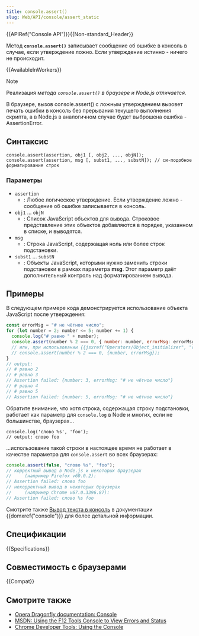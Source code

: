 ```yaml
---
title: console.assert()
slug: Web/API/console/assert_static
---
```


{{APIRef("Console API")}}{{Non-standard_Header}}

Метод **`console.assert()`** записывает сообщение об ошибке в консоль в случае, если утверждение ложно. Если утверждение истинно - ничего не происходит.

{{AvailableInWorkers}}

> [!NOTE]
> Реализация м*етода `console.assert()` в браузере и Node.js отличается.*
>
> В браузере, вызов console.assert() с ложным утверждением вызовет печать ошибки в консоль без прерывания текущего выполнения скрипта, а в Node.js в аналогичном случае будет выброшена ошибка - AssertionError.

## Синтаксис

```
console.assert(assertion, obj1 [, obj2, ..., objN]);
console.assert(assertion, msg [, subst1, ..., substN]); // си-подобное форматирование строк
```

### Параметры

- `assertion`
  - : Любое логическое утверждение. Если утверждение ложно - сообщение об ошибке записывается в консоль.
- `obj1` ... `objN`
  - : Список JavaScript объектов для вывода. Строковое представление этих объектов добавляются в порядке, указанном в списке, и выводятся.
- `msg`
  - : Строка JavaScript, содержащая ноль или более строк подстановки.
- `subst1` ... `substN`
  - : Объекты JavaScript, которыми нужно заменить строки подстановки в рамках параметра **msg**. Этот параметр даёт дополнительный контроль над форматированием вывода.

## Примеры

В следующем примере кода демонстрируется использование объекта JavaScript после утверждения:

```js
const errorMsg = "# не чётное число";
for (let number = 2; number <= 5; number += 1) {
  console.log("# равно " + number);
  console.assert(number % 2 === 0, { number: number, errorMsg: errorMsg });
  // или, при использовании {{jsxref("Operators/Object_initializer", "сокращения имён свойств в ECMAScript 2015", "Новая_нотация_в_ECMAScript_2015")}}:
  // console.assert(number % 2 === 0, {number, errorMsg});
}
// output:
// # равно 2
// # равно 3
// Assertion failed: {number: 3, errorMsg: "# не чётное число"}
// # равно 4
// # равно 5
// Assertion failed: {number: 5, errorMsg: "# не чётное число"}
```

Обратите внимание, что хотя строка, содержащая строку подстановки, работает как параметр для `console.log` в Node и многих, если не большинстве, браузерах...

```
console.log('слово %s', 'foo');
// output: слово foo
```

...использование такой строки в настоящее время не работает в качестве параметра для `console.assert` во всех браузерах:

```js
console.assert(false, "слово %s", "foo");
// корректный вывод в Node.js и некоторых браузерах
//     (например Firefox v60.0.2):
// Assertion failed: слово foo
// некорректный вывод в некоторых браузерах
//     (например Chrome v67.0.3396.87):
// Assertion failed: слово %s foo
```

Смотрите также [Вывод текста в консоль](/ru/docs/Web/API/console#Outputting_text_to_the_console) в документации {{domxref("console")}} для более детальной информации.

## Спецификации

{{Specifications}}

## Совместимость с браузерами

{{Compat}}

## Смотрите также

- [Opera Dragonfly documentation: Console](http://www.opera.com/dragonfly/documentation/console/)
- [MSDN: Using the F12 Tools Console to View Errors and Status](http://msdn.microsoft.com/library/gg589530)
- [Chrome Developer Tools: Using the Console](https://developers.google.com/web/tools/chrome-devtools/?hl=ru#assertions)
